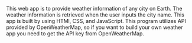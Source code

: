 This web app is to provide  weather information of any city on Earth.
The weather information is retrieved when the user inputs the city name.
This app is built by using HTMl, CSS, and JavaScript.
This program utilizes API provided by OpenWeatherMap, so if you want to build your own weather app 
you need to get the API key from OpenWeatherMap.

